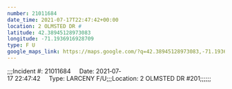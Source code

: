 ```yaml
---
number: 21011684
date_time: 2021-07-17T22:47:42+00:00
location: 2 OLMSTED DR #
latitude: 42.38945128973083
longitude: -71.1936916928709
type: F U
google_maps_link: https://maps.google.com/?q=42.38945128973083,-71.1936916928709
---
```


;;;Incident #: 21011684     Date: 2021‐07‐17 22:47:42     Type: LARCENY F/U;;;Location: 2 OLMSTED DR #201;;;;;;
